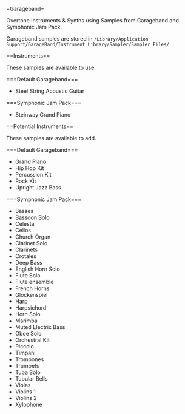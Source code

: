 =Garageband=

Overtone Instruments & Synths using Samples from Garageband and
Symphonic Jam Pack.

Garageband samples are stored in
`/Library/Application Support/GarageBand/Instrument Library/Sampler/Sampler Files/`

==Instruments==

These samples are available to use.

===Default Garageband===
- Steel String Acoustic Guitar

===Symphonic Jam Pack===
- Steinway Grand Piano

==Potential Instruments==

These samples are available to add.

===Default Garageband===
- Grand Piano
- Hip Hop Kit
- Percussion Kit
- Rock Kit
- Upright Jazz Bass

===Symphonic Jam Pack===
- Basses
- Bassoon Solo
- Celesta
- Cellos
- Church Organ
- Clarinet Solo
- Clarinets
- Crotales
- Deep Bass
- English Horn Solo
- Flute Solo
- Flute ensemble
- French Horns
- Glockenspiel
- Harp
- Harpsichord
- Horn Solo
- Marimba
- Muted Electric Bass
- Oboe Solo
- Orchestral Kit
- Piccolo
- Timpani
- Trombones
- Trumpets
- Tuba Solo
- Tubular Bells
- Violas
- Violins 1
- Violins 2
- Xylophone
